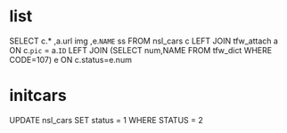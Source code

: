 list
===
SELECT c.* ,a.url img ,e.`NAME` ss FROM nsl_cars c
LEFT JOIN tfw_attach a ON c.`pic` = a.`ID`
LEFT JOIN (SELECT num,NAME FROM tfw_dict WHERE CODE=107) e ON c.status=e.num 

initcars
===
UPDATE nsl_cars SET status = 1 WHERE STATUS = 2
